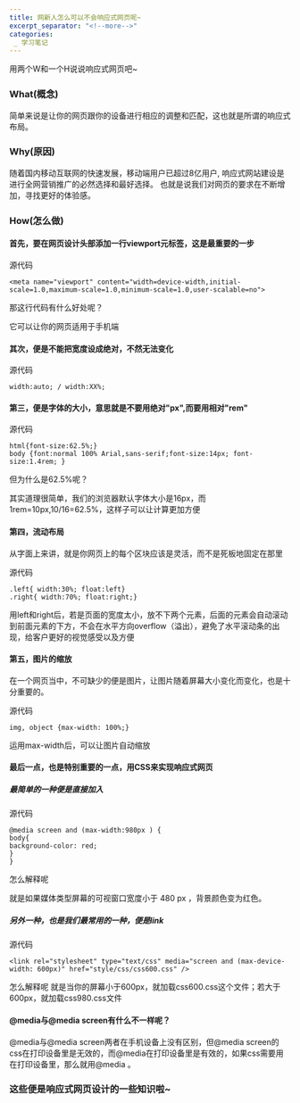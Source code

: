 ```yaml
---
title: 网新人怎么可以不会响应式网页呢~
excerpt_separator: "<!--more-->"
categories:
 _ 学习笔记
---
```


用两个W和一个H说说响应式网页吧~

<!--more-->
### What(概念)
简单来说是让你的网页跟你的设备进行相应的调整和匹配，这也就是所谓的响应式布局。

### Why(原因)
随着国内移动互联网的快速发展，移动端用户已超过8亿用户,
响应式网站建设是进行全网营销推广的必然选择和最好选择。
也就是说我们对网页的要求在不断增加，寻找更好的体验感。

### How(怎么做)
#### 首先，要在网页设计头部添加一行viewport元标签，这是最重要的一步
源代码
```
<meta name="viewport" content="width=device-width,initial-scale=1.0,maximum-scale=1.0,minimum-scale=1.0,user-scalable=no">
```
那这行代码有什么好处呢？

它可以让你的网页适用于手机端

#### 其次，便是不能把宽度设成绝对，不然无法变化
源代码
```
width:auto; / width:XX%;
```

#### 第三，便是字体的大小，意思就是不要用绝对"px",而要用相对"rem"
源代码
```
html{font-size:62.5%;}
body {font:normal 100% Arial,sans-serif;font-size:14px; font-size:1.4rem; }
```
但为什么是62.5%呢？

其实道理很简单，我们的浏览器默认字体大小是16px，而1rem=10px,10/16=62.5%，这样子可以让计算更加方便

#### 第四，流动布局
从字面上来讲，就是你网页上的每个区块应该是灵活，而不是死板地固定在那里

源代码
```
.left{ width:30%; float:left} 
.right{ width:70%; float:right;}
```
用left和right后，若是页面的宽度太小，放不下两个元素，后面的元素会自动滚动到前面元素的下方，不会在水平方向overflow（溢出），避免了水平滚动条的出现，给客户更好的视觉感受以及方便

#### 第五，图片的缩放
在一个网页当中，不可缺少的便是图片，让图片随着屏幕大小变化而变化，也是十分重要的。

源代码
```
img, object {max-width: 100%;}
```
运用max-width后，可以让图片自动缩放

#### 最后一点，也是特别重要的一点，用CSS来实现响应式网页
##### 最简单的一种便是直接加入
源代码
```
@media screen and (max-width:980px ) {
body{
background-color: red;
}
}
```
怎么解释呢

就是如果媒体类型屏幕的可视窗口宽度小于 480 px ，背景颜色变为红色。

##### 另外一种，也是我们最常用的一种，便是link
源代码
```
<link rel="stylesheet" type="text/css" media="screen and (max-device-width: 600px)" href="style/css/css600.css" />
```
怎么解释呢
就是当你的屏幕小于600px，就加载css600.css这个文件；若大于600px，就加载css980.css文件

#### @media与@media screen有什么不一样呢？
@media与@media screen两者在手机设备上没有区别，但@media screen的css在打印设备里是无效的，而@media在打印设备里是有效的，如果css需要用在打印设备里，那么就用@media 。

### 这些便是响应式网页设计的一些知识啦~







